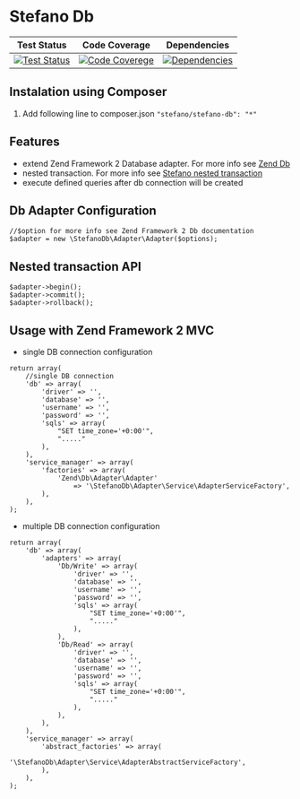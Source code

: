 Stefano Db
===================

| Test Status | Code Coverage | Dependencies |
| :---: | :---: | :---: |
| [![Test Status](https://secure.travis-ci.org/bartko-s/stefano-db.png?branch=master)](https://travis-ci.org/bartko-s/stefano-db) | [![Code Coverege](https://coveralls.io/repos/bartko-s/stefano-db/badge.png?branch=master)](https://coveralls.io/r/bartko-s/stefano-db?branch=master) | [![Dependencies](https://www.versioneye.com/user/projects/51bc294809732f0002004f51/badge.png)](https://www.versioneye.com/user/projects/51bc294809732f0002004f51) |

Instalation using Composer
--------------------------
1. Add following line to composer.json  ``` "stefano/stefano-db": "*" ```

Features
------------
- extend Zend Framework 2 Database adapter. For more info see [Zend Db](http://framework.zend.com/manual/2.3/en/index.html#zend-db)
- nested transaction. For more info see [Stefano nested transaction](https://github.com/bartko-s/stefano-nested-transaction/)
- execute defined queries after db connection will be created


Db Adapter Configuration
------------------------

```
//$option for more info see Zend Framework 2 Db documentation
$adapter = new \StefanoDb\Adapter\Adapter($options);
```

Nested transaction API
----------------------

```
$adapter->begin();
$adapter->commit();
$adapter->rollback();
```

Usage with Zend Framework 2 MVC
-------------------------------

- single DB connection configuration

```
return array(
    //single DB connection
    'db' => array(
        'driver' => '',
        'database' => '',
        'username' => '',
        'password' => '',
        'sqls' => array(
            "SET time_zone='+0:00'",
            "....."
        ),
    ),
    'service_manager' => array(
        'factories' => array(
            'Zend\Db\Adapter\Adapter'
                => '\StefanoDb\Adapter\Service\AdapterServiceFactory',
        ),
    ),
);
```

- multiple DB connection configuration

```
return array(
    'db' => array(
        'adapters' => array(
            'Db/Write' => array(
                'driver' => '',
                'database' => '',
                'username' => '',
                'password' => '',
                'sqls' => array(
                    "SET time_zone='+0:00'",
                    "....."
                ),
            ),
            'Db/Read' => array(
                'driver' => '',
                'database' => '',
                'username' => '',
                'password' => '',
                'sqls' => array(
                    "SET time_zone='+0:00'",
                    "....."
                ),
            ),
        ),
    ),
    'service_manager' => array(
        'abstract_factories' => array(
            '\StefanoDb\Adapter\Service\AdapterAbstractServiceFactory',
        ),
    ),
);
```

